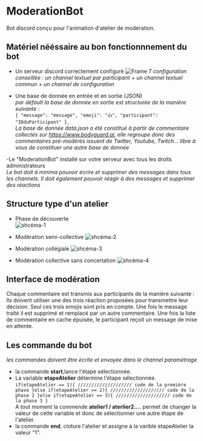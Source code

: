# ModerationBot
Bot discord conçu pour l'animation d'atelier de modération.
## Matériel nééssaire au bon fonctionnnement du bot
- Un serveur discord correctement configuré
![Frame 7](https://user-images.githubusercontent.com/85356491/120828148-79705480-c55c-11eb-8ba6-2c94517e821d.png)
*configuration conseillée : un channel textuel par participant + un channel textuel commun + un channel de configuration* 


- Une base de donnée en entrée et en sortie (JSON)  
*par défault la base de donnée en sortie est structurée de la manière suivante :*  
`{
    "message": "message",
    "emoji": "👍",
    "participant": "IDduParticipant"
  },`  
*La base de donnée data.json a été constitué à partir de commentaire collectés sur https://www.bodyguard.ai, elle regroupe donc des commentaires pré-modérés issuent de Twitter, Youtube, Twitch... libre à vous de constituer une autre base de donnée*

-Le "ModerationBot" installé sur votre serveur avec tous les droits administrateurs  
*Le bot doit à minima pouvoir écrire et supprimer des messages dans tous les channels. Il doit également pouvoir réagir à des messages et supprimer des réactions*  

## Structure type d'un atelier
- Phase de découverte  
![shcéma-1](https://user-images.githubusercontent.com/85356491/120850826-420fa100-c578-11eb-80e2-27971af7d67d.png)
- Modération semi-collective
![shcéma-2](https://user-images.githubusercontent.com/85356491/120850916-63708d00-c578-11eb-86a0-be281f88f3a6.png)
- Modération collégiale
![shcéma-3](https://user-images.githubusercontent.com/85356491/120851818-a717c680-c579-11eb-9f00-15e6beffa4a0.png)



- Modération collective sans concertation
![shcéma-4](https://user-images.githubusercontent.com/85356491/120851141-bb0ef880-c578-11eb-99f5-f9c1f789aeb5.png)


## Interface de modération
Chaque commentaire est transmis aux participants de la manière suivante : 
Ils doivent utiliser une des trois réaction proposées pour transmettre leur décision. Seul ces trois emojis sont pris en compte. Une fois le message traité il est supprimé et remplacé par un autre commentaire. Une fois la liste de commentaire en cache épuisée, le participant reçoit un message de mise en attente.


## Les commande du bot 
*les commandes doivent être écrite et envoyée dans le channel paramétrage*
- la commande **start**,lance l'étape sélectionnée.
- La variable **etapeAtelier** détermine l'étape sélectionnée.  
`if(etapeAtelier == 1){
//////////////////// code de la première phase
}else if(etapeAtelier == 2){
//////////////////// code de la phase 2
}else if(etapeAtelier == 3){
//////////////////// code de la phase 3
}`  
A tout moment la commende **atelier1 / aterlier2....** permet de changer la valeur de cette variable et donc de sélectionner une autre étape de l'atelier.
- la commande **end**, cloture l'atelier et assigne à la varible etapeAtelier la valeur "1".
